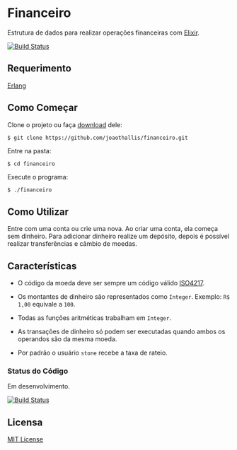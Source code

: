 # Financeiro

Estrutura de dados para realizar operações financeiras com [Elixir](http://elixir-lang.github.io/).

[![Build Status](https://semaphoreci.com/api/v1/joaothallis/financeiro/branches/master/badge.svg)](https://semaphoreci.com/joaothallis/financeiro)

## Requerimento

[Erlang](http://www.erlang.org/downloads)

## Como Começar

Clone o projeto ou faça [download](https://github.com/joaothallis/financeiro.git) dele:

```git
$ git clone https://github.com/joaothallis/financeiro.git
```

Entre na pasta:

```sh
$ cd financeiro
```

Execute o programa:

```
$ ./financeiro
```

## Como Utilizar

Entre com uma conta ou crie uma nova.
Ao criar uma conta, ela começa sem dinheiro. Para adicionar dinheiro realize um depósito, depois é possível realizar transferências e câmbio de moedas.

## Características

- O código da moeda deve ser sempre um código válido [ISO4217](https://www.iso.org/iso-4217-currency-codes.html).

- Os montantes de dinheiro são representados como `Integer`. Exemplo: `R$ 1,00` equivale a `100`.

- Todas as funções aritméticas trabalham em `Integer`.

- As transações de dinheiro só podem ser executadas quando ambos os operandos são da mesma moeda.

- Por padrão o usuário `stone` recebe a taxa de rateio.

### Status do Código
Em desenvolvimento.

[![Build Status](https://semaphoreci.com/api/v1/joaothallis/financeiro/branches/master/badge.svg)](https://semaphoreci.com/joaothallis/financeiro)

## Licensa
[MIT License](https://en.wikipedia.org/wiki/MIT_License)